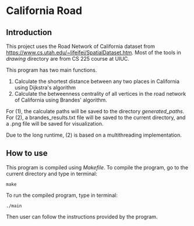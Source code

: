 # California Road

## Introduction

This project uses the Road Network of California dataset from https://www.cs.utah.edu/~lifeifei/SpatialDataset.htm. Most of the tools in *drawing* directory are from CS 225 course at UIUC.

This program has two main functions.
1. Calculate the shortest distance between any two places in California using Dijkstra's algorithm
2. Calculate the betweenness centrality of all vertices in the road network of California using Brandes' algorithm.

For (1), the calculate paths will be saved to the directory *generated_paths*. For (2), a brandes_results.txt file will be saved to the current directory, and a .png file will be saved for visualization.

Due to the long runtime, (2) is based on a multithreading implementation.

## How to use

This program is compiled using *Makefile*. To compile the program, go to the current directory and type in terminal:

`make`

To run the compiled program, type in terminal:

`./main`

Then user can follow the instructions provided by the program.

